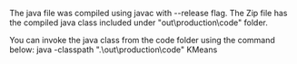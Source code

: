 The java file was compiled using javac with --release flag.
The Zip file has the compiled java class included under "out\production\code" folder.

You can invoke the java class from the code folder using the command below:
	java -classpath ".\out\production\code" KMeans <input-image> <k> <output-image>
	